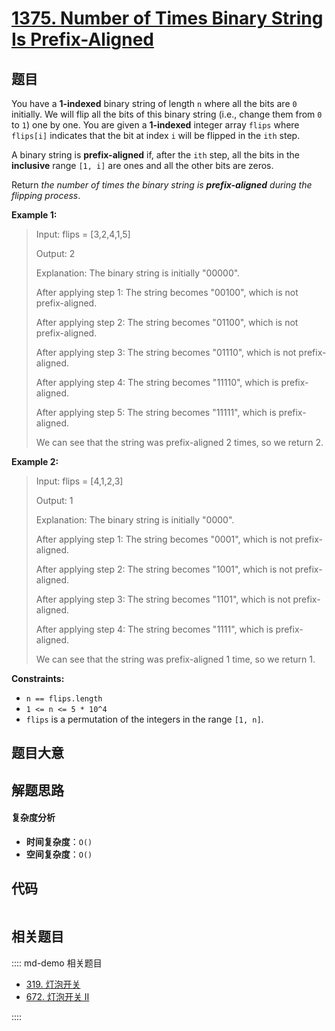 # [1375. Number of Times Binary String Is Prefix-Aligned](https://leetcode.com/problems/number-of-times-binary-string-is-prefix-aligned/)

## 题目

You have a **1-indexed** binary string of length `n` where all the bits are
`0` initially. We will flip all the bits of this binary string (i.e., change
them from `0` to `1`) one by one. You are given a **1-indexed** integer array
`flips` where `flips[i]` indicates that the bit at index `i` will be flipped
in the `ith` step.

A binary string is **prefix-aligned** if, after the `ith` step, all the bits
in the **inclusive** range `[1, i]` are ones and all the other bits are zeros.

Return _the number of times the binary string is **prefix-aligned** during the
flipping process_.

**Example 1:**

> Input: flips = [3,2,4,1,5]
>
> Output: 2
>
> Explanation: The binary string is initially "00000".
>
> After applying step 1: The string becomes "00100", which is not prefix-aligned.
>
> After applying step 2: The string becomes "01100", which is not prefix-aligned.
>
> After applying step 3: The string becomes "01110", which is not prefix-aligned.
>
> After applying step 4: The string becomes "11110", which is prefix-aligned.
>
> After applying step 5: The string becomes "11111", which is prefix-aligned.
>
> We can see that the string was prefix-aligned 2 times, so we return 2.

**Example 2:**

> Input: flips = [4,1,2,3]
>
> Output: 1
>
> Explanation: The binary string is initially "0000".
>
> After applying step 1: The string becomes "0001", which is not prefix-aligned.
>
> After applying step 2: The string becomes "1001", which is not prefix-aligned.
>
> After applying step 3: The string becomes "1101", which is not prefix-aligned.
>
> After applying step 4: The string becomes "1111", which is prefix-aligned.
>
> We can see that the string was prefix-aligned 1 time, so we return 1.

**Constraints:**

- `n == flips.length`
- `1 <= n <= 5 * 10^4`
- `flips` is a permutation of the integers in the range `[1, n]`.

## 题目大意

## 解题思路

#### 复杂度分析

- **时间复杂度**：`O()`
- **空间复杂度**：`O()`

## 代码

```javascript

```

## 相关题目

:::: md-demo 相关题目

- [319. 灯泡开关](https://leetcode.com/problems/bulb-switcher)
- [672. 灯泡开关 Ⅱ](https://leetcode.com/problems/bulb-switcher-ii)

::::
